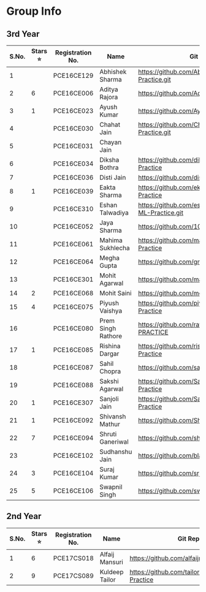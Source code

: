 # Group Info

## 3rd Year
| S.No. | Stars :star: | Registration No. | Name | Git Repo Link |
|-------|----------|------------------|------|---------------|
| 1 |  | PCE16CE129 | Abhishek Sharma | https://github.com/Abhi2819sharma/MY-ML-Practice.git |
| 2 | 6 | PCE16CE006 | Aditya Rajora | https://github.com/Adityarajora/MYMLPractice |
| 3 | 1 | PCE16CE023 | Ayush Kumar | https://github.com/Ayushkr99/My-Ml-Practice |
| 4 |  | PCE16CE030 | Chahat Jain | https://github.com/Chahat1996/MY-ML-Practice.git |
| 5 |  | PCE16CE031 | Chayan Jain |  |
| 6 |  | PCE16CE034 | Diksha Bothra | https://github.com/dikshabothra/My-ML-Practice |
| 7 |  | PCE16CE036 | Disti Jain | https://github.com/distijain98/mymlpractice.git |
| 8 | 1 | PCE16CE039 | Eakta Sharma | https://github.com/ekta-sharma19/MY_ML-Practice |
| 9 |  | PCE16CE310 | Eshan Talwadiya | https://github.com/eshantalwadiya12345/My-ML-Practice.git |
| 10 |  | PCE16CE052 | Jaya Sharma | https://github.com/10-jaya/my-ML-project |
| 11 |  | PCE16CE061 | Mahima Sukhlecha | https://github.com/mahima-sukhlecha/My-ML-Practice |
| 12 |  | PCE16CE064 | Megha Gupta | https://github.com/gmegha12/My-ML-practice |
| 13 |  | PCE16CE301 | Mohit Agarwal | https://github.com/manumohit/My-ML-Practice |
| 14 | 2 | PCE16CE068 | Mohit Saini | https://github.com/mohit8201/My-ML-Practice |
| 15 | 4 | PCE16CE075 | Piyush Vaishya | https://github.com/piyushvaishya/My-ML-Practice |
| 16 |  | PCE16CE080 | Prem Singh Rathore | https://github.com/rathoreprem/MY-ML-PRACTICE |
| 17 | 1 | PCE16CE085 | Rishina Dargar | https://github.com/rishinadargar/My-ML-Practice |
| 18 |  | PCE16CE087 | Sahil Chopra | https://github.com/sahilcbm/MY-ML-Practicee |
| 19 |  | PCE16CE088 | Sakshi Agarwal | https://github.com/Sakshi-Agarwal/My-ML-Practice |
| 20 | 1 | PCE16CE307 | Sanjoli Jain | https://github.com/Sanjolijain04/My-ML-Practice |
| 21 | 1 | PCE16CE092 | Shivansh Mathur | https://github.com/Shiva942/my_ML_practice |
| 22 | 7 | PCE16CE094 | Shruti Ganeriwal | https://github.com/shruti224/MyMLPractice |
| 23 |  | PCE16CE102 | Sudhanshu Jain | https://github.com/blacksag/My-ML-Practice.git |
| 24 | 3 | PCE16CE104 | Suraj Kumar | https://github.com/srj789/My-Ml-Practice |
| 25 | 5 | PCE16CE106 | Swapnil Singh | https://github.com/swapnil2306/my_ML_practice |

## 2nd Year

| S.No. | Stars :star: | Registration No. | Name | Git Repo Link |
|-------|-------|------------------|------|---------------|
| 1 | 6 | PCE17CS018 | Alfaij Mansuri | https://github.com/alfaijmansuri/MyMLpractice |
| 2 | 9 | PCE17CS089 | Kuldeep Tailor | https://github.com/tailorkuldeep/My-ML-Practice |
